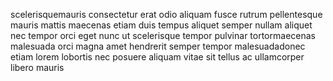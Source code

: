 scelerisquemauris consectetur erat odio aliquam fusce rutrum pellentesque mauris
mattis maecenas etiam duis tempus aliquet semper nullam aliquet nec tempor orci
eget nunc ut scelerisque tempor pulvinar tortormaecenas malesuada orci magna
amet hendrerit semper tempor malesuadadonec etiam lorem lobortis nec posuere
aliquam vitae sit tellus ac ullamcorper libero mauris